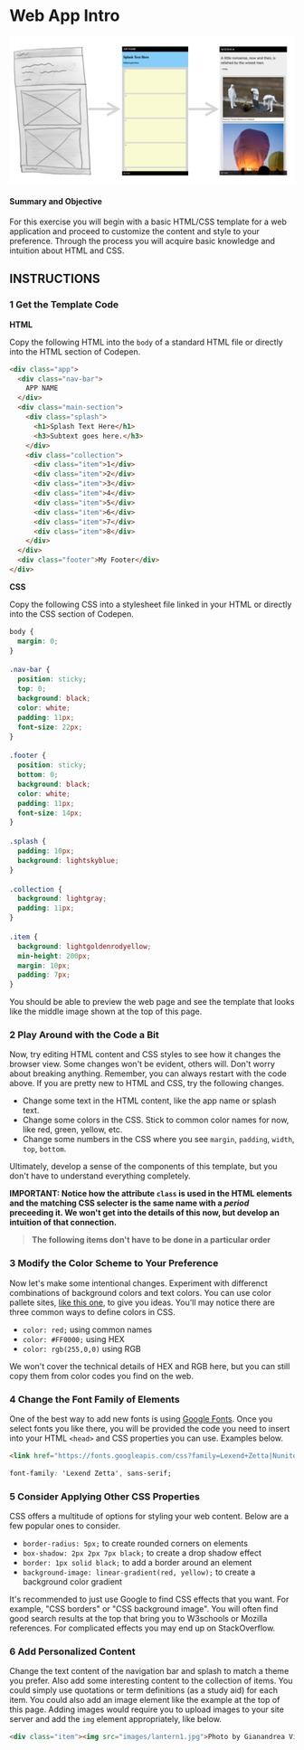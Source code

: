 # Web App Intro

![App Images](images/webAppIntroSplash.png "")

#### Summary and Objective
For this exercise you will begin with a basic HTML/CSS template for a web application and proceed to customize the content and style to your preference. Through the process you will acquire basic knowledge and intuition about HTML and CSS.

## INSTRUCTIONS

### 1 Get the Template Code

**HTML**

Copy the following HTML into the `body` of a standard HTML file or directly into the HTML section of Codepen.

```html
<div class="app">
  <div class="nav-bar">
    APP NAME
  </div>
  <div class="main-section">
    <div class="splash">
      <h1>Splash Text Here</h1>
      <h3>Subtext goes here.</h3>
    </div>
    <div class="collection">
      <div class="item">1</div>
      <div class="item">2</div>
      <div class="item">3</div>
      <div class="item">4</div>
      <div class="item">5</div>
      <div class="item">6</div>
      <div class="item">7</div>
      <div class="item">8</div>
    </div>
  </div>
  <div class="footer">My Footer</div>
</div>
```

**CSS**

Copy the following CSS into a stylesheet file linked in your HTML or directly into the CSS section of Codepen.

```css
body {
  margin: 0;
}

.nav-bar {
  position: sticky;
  top: 0;
  background: black;
  color: white;
  padding: 11px;
  font-size: 22px;
}

.footer {
  position: sticky;
  bottom: 0;
  background: black;
  color: white;
  padding: 11px;
  font-size: 14px;
}

.splash {
  padding: 10px;
  background: lightskyblue;
}

.collection {
  background: lightgray;
  padding: 11px;
}

.item {
  background: lightgoldenrodyellow;
  min-height: 200px;
  margin: 10px;
  padding: 7px;
}
```

You should be able to preview the web page and see the template that looks like the middle image shown at the top of this page.

### 2 Play Around with the Code a Bit

Now, try editing HTML content and CSS styles to see how it changes the browser view. Some changes won't be evident, others will. Don't worry about breaking anything. Remember, you can always restart with the code above. If you are pretty new to HTML and CSS, try the following changes.

- Change some text in the HTML content, like the app name or splash text.
- Change some colors in the CSS. Stick to common color names for now, like red, green, yellow, etc.
- Change some numbers in the CSS where you see `margin`, `padding`, `width`, `top`, `bottom`.

Ultimately, develop a sense of the components of this template, but you don't have to understand everything completely.

**IMPORTANT: Notice how the attribute `class` is used in the HTML elements and the matching CSS selecter is the same name with a *period* preceeding it. We won't get into the details of this now, but develop an intuition of that connection.**

> **The following items don't have to be done in a particular order**

### 3 Modify the Color Scheme to Your Preference

Now let's make some intentional changes. Experiment with differenct combinations of background colors and text colors. You can use color pallete sites, [like this one](https://coolors.co/browser/best/1), to give you ideas. You'll may notice there are three common ways to define colors in CSS.

- `color: red;` using common names
- `color: #FF0000;` using HEX
- `color: rgb(255,0,0)` using RGB

We won't cover the technical details of HEX and RGB here, but you can still copy them from color codes you find on the web.

### 4 Change the Font Family of Elements

One of the best way to add new fonts is using [Google Fonts](https://fonts.google.com/). Once you select fonts you like there, you will be provided the code you need to insert into your HTML `<head>` and CSS properties you can use. Examples below.

```html
<link href="https://fonts.googleapis.com/css?family=Lexend+Zetta|Nunito&display=swap" rel="stylesheet">
```

```css
font-family: 'Lexend Zetta', sans-serif;
```

### 5 Consider Applying Other CSS Properties

CSS offers a multitude of options for styling your web content. Below are a few popular ones to consider.

- `border-radius: 5px;` to create rounded corners on elements
- `box-shadow: 2px 2px 7px black;` to create a drop shadow effect
- `border: 1px solid black;` to add a border around an element
- `background-image: linear-gradient(red, yellow);` to create a background color gradient

It's recommended to just use Google to find CSS effects that you want. For example, "CSS borders" or "CSS background image". You will often find good search results at the top that bring you to W3schools or Mozilla references. For complicated effects you may end up on StackOverflow.

### 6 Add Personalized Content

Change the text content of the navigation bar and splash to match a theme you prefer. Also add some interesting content to the collection of items. You could simply use quotations or term definitions (as a study aid) for each item. You could also add an image element like the example at the top of this page. Adding images would require you to upload images to your site server and add the `img` element appropriately, like below.

```html
<div class="item"><img src="images/lantern1.jpg">Photo by Gianandrea Villa on Unsplash</div>
```
